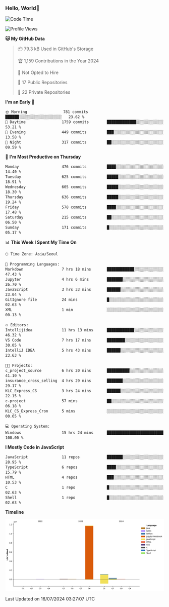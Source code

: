 
### Hello, World🐤

<!--START_SECTION:waka-->
![Code Time](http://img.shields.io/badge/Code%20Time-499%20hrs%2024%20mins-blue)

![Profile Views](http://img.shields.io/badge/Profile%20Views-19-blue)

**🐱 My GitHub Data** 

> 📦 79.3 kB Used in GitHub's Storage 
 > 
> 🏆 1,159 Contributions in the Year 2024
 > 
> 🚫 Not Opted to Hire
 > 
> 📜 17 Public Repositories 
 > 
> 🔑 22 Private Repositories 
 > 
**I'm an Early 🐤** 

```text
🌞 Morning                781 commits         ██████░░░░░░░░░░░░░░░░░░░   23.62 % 
🌆 Daytime                1759 commits        █████████████░░░░░░░░░░░░   53.21 % 
🌃 Evening                449 commits         ███░░░░░░░░░░░░░░░░░░░░░░   13.58 % 
🌙 Night                  317 commits         ██░░░░░░░░░░░░░░░░░░░░░░░   09.59 % 
```
📅 **I'm Most Productive on Thursday** 

```text
Monday                   476 commits         ████░░░░░░░░░░░░░░░░░░░░░   14.40 % 
Tuesday                  625 commits         █████░░░░░░░░░░░░░░░░░░░░   18.91 % 
Wednesday                605 commits         █████░░░░░░░░░░░░░░░░░░░░   18.30 % 
Thursday                 636 commits         █████░░░░░░░░░░░░░░░░░░░░   19.24 % 
Friday                   578 commits         ████░░░░░░░░░░░░░░░░░░░░░   17.48 % 
Saturday                 215 commits         ██░░░░░░░░░░░░░░░░░░░░░░░   06.50 % 
Sunday                   171 commits         █░░░░░░░░░░░░░░░░░░░░░░░░   05.17 % 
```


📊 **This Week I Spent My Time On** 

```text
🕑︎ Time Zone: Asia/Seoul

💬 Programming Languages: 
Markdown                 7 hrs 18 mins       ████████████░░░░░░░░░░░░░   47.43 % 
Jupyter                  4 hrs 6 mins        ███████░░░░░░░░░░░░░░░░░░   26.70 % 
JavaScript               3 hrs 33 mins       ██████░░░░░░░░░░░░░░░░░░░   23.04 % 
GitIgnore file           24 mins             █░░░░░░░░░░░░░░░░░░░░░░░░   02.63 % 
XML                      1 min               ░░░░░░░░░░░░░░░░░░░░░░░░░   00.13 % 

🔥 Editors: 
Intellijidea             11 hrs 13 mins      ████████████░░░░░░░░░░░░░   46.32 % 
VS Code                  7 hrs 17 mins       ████████░░░░░░░░░░░░░░░░░   30.05 % 
IntelliJ IDEA            5 hrs 43 mins       ██████░░░░░░░░░░░░░░░░░░░   23.63 % 

🐱‍💻 Projects: 
c_project_source         6 hrs 20 mins       ██████████░░░░░░░░░░░░░░░   41.10 % 
insurance_cross_selling  4 hrs 29 mins       ███████░░░░░░░░░░░░░░░░░░   29.17 % 
KLC_Express_CS           3 hrs 24 mins       ██████░░░░░░░░░░░░░░░░░░░   22.15 % 
c-project                57 mins             ██░░░░░░░░░░░░░░░░░░░░░░░   06.18 % 
KLC_CS_Express_Cron      5 mins              ░░░░░░░░░░░░░░░░░░░░░░░░░   00.65 % 

💻 Operating System: 
Windows                  15 hrs 24 mins      █████████████████████████   100.00 % 
```

**I Mostly Code in JavaScript** 

```text
JavaScript               11 repos            ███████░░░░░░░░░░░░░░░░░░   28.95 % 
TypeScript               6 repos             ████░░░░░░░░░░░░░░░░░░░░░   15.79 % 
HTML                     4 repos             ███░░░░░░░░░░░░░░░░░░░░░░   10.53 % 
C                        1 repo              █░░░░░░░░░░░░░░░░░░░░░░░░   02.63 % 
Shell                    1 repo              █░░░░░░░░░░░░░░░░░░░░░░░░   02.63 % 
```



**Timeline**

![Lines of Code chart](https://raw.githubusercontent.com/jilpoom/jilpoom/main/assets/bar_graph.png)


 Last Updated on 16/07/2024 03:27:07 UTC
<!--END_SECTION:waka-->
